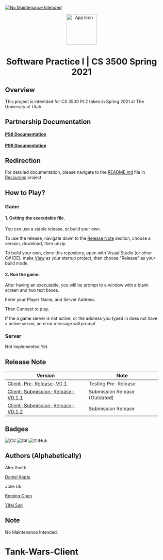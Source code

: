 [![No Maintenance Intended](http://unmaintained.tech/badge.svg)](http://unmaintained.tech/)

<!-- HTML -->
<p align="center">
    <a href="#">
        <img src="TankWars/Resources/Images/TankWar.ico" width="100px" alt="App Icon"/>
    </a>
</p>
<h1 align="center">Software Practice I | CS 3500 Spring 2021</h1>
<!-- HTML -->

## Overview

This project is intentded for CS 3500 Pt.2 taken in Spring 2021 at The University of Utah.

## Partnership Documentation

#### [PS8 Documentation](/Partnership%20Documentation/PS8/)

#### [PS9 Documentation](/Partnership%20Documentation/PS9/)

## Redirection

For detailed documentation, please navigate to the [README.md](TankWars/Resources/README.md) file in [Resources](TankWars/Resources/) project.

## How to Play?

### Game

#### 1. Getting the executable file.

You can use a stable release, or build your own.

To use the release, navigate down to the [Release Note](#release-note) section, choose a version, download, then unzip.

To build your own, clone this repository, open with Visual Studio (or other C# IDE), make [View](/TankWars/View) as your startup project, then choose "Release" as your build mode.

#### 2. Run the game.

After having an executable, you will be prompt to a window with a blank screen and two text boxes.

Enter your Player Name, and Server Address.

Then Connect to play.

If the a game server is not active, or the address you typed in does not have a active server, an error message will prompt.

### Server

Not Implemented Yet.

## Release Note

| Version | Note |
| --- | --- |
| [Client-Pre-Release-V0.1](Releases/Pre-Release-V0.1.zip) | Testing Pre-Release |
| [Client-Submission-Release-V0.1.1](Releases/Submission-Release-V0.1.1.zip) | Submission Release (Outdated) |
| [Client-Submission-Release-V0.1.2](Releases/Submission-Release-V0.1.2.zip) | Submission Release |
<!---
| [Server-](#) | Testing Pre-Release |
| [Server-](#) | Submission Release |
-->

## Badges

<img alt="C#" src="https://img.shields.io/badge/c%23%20-%23239120.svg?&style=for-the-badge&logo=c-sharp&logoColor=white"/>

<img alt="Git" src="https://img.shields.io/badge/git%20-%23F05033.svg?&style=for-the-badge&logo=git&logoColor=white"/>

<img alt="GitHub" src="https://img.shields.io/badge/github%20-%23121011.svg?&style=for-the-badge&logo=github&logoColor=white"/>

## Authors (Alphabetically)

Alex Smith

[Daniel Kopta](https://faculty.utah.edu/u0297211-DANIEL_M_KOPTA/hm/index.hml)

Jolie Uk

[Keming Chen](https://github.com/UKeming)

[Yifei Sun](https://github.com/Yifei-S)

## Note

No Maintenance Intended.
# Tank-Wars-Client
